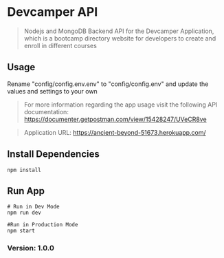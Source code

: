 # Devcamper API

> Nodejs and MongoDB Backend API for the Devcamper Application, which is a bootcamp directory website for developers to create and enroll in different courses

## Usage

Rename "config/config.env.env" to "config/config.env" and update the values and settings to your own

> For more information regarding the app usage visit the following API documentation: https://documenter.getpostman.com/view/15428247/UVeCR8ve

> Application URL: https://ancient-beyond-51673.herokuapp.com/

## Install Dependencies
```
npm install
```

## Run App
```
# Run in Dev Mode
npm run dev

#Run in Production Mode
npm start
```

### Version: 1.0.0
